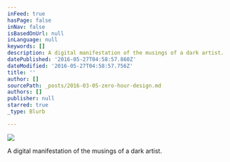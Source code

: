 ```yaml
---
inFeed: true
hasPage: false
inNav: false
isBasedOnUrl: null
inLanguage: null
keywords: []
description: A digital manifestation of the musings of a dark artist.
datePublished: '2016-05-27T04:58:57.860Z'
dateModified: '2016-05-27T04:58:57.756Z'
title: ''
author: []
sourcePath: _posts/2016-03-05-zero-hour-design.md
authors: []
publisher: null
starred: true
_type: Blurb

---
```

![](https://the-grid-user-content.s3-us-west-2.amazonaws.com/f6531cca-bde2-482a-8034-112c84780536.jpg)

A digital manifestation of the musings of a dark artist.
